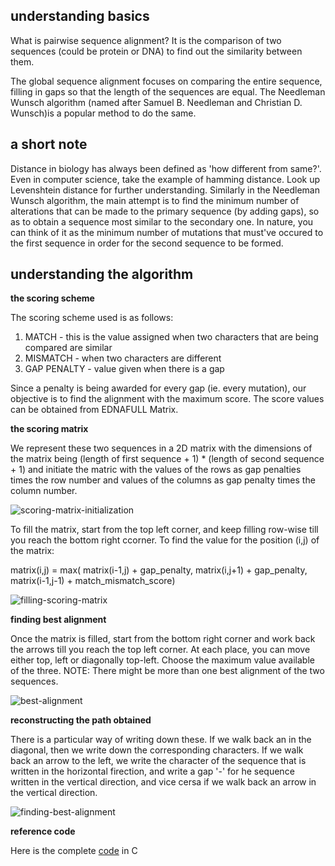 ## understanding basics

What is pairwise sequence alignment?
It is the comparison of two sequences (could be protein or DNA) to find out the similarity between them.

The global sequence alignment focuses on comparing the entire sequence, filling in gaps so that the length of the sequences are equal. The Needleman Wunsch algorithm  (named after Samuel B. Needleman and Christian D. Wunsch)is a popular method to do the same.

## a short note

Distance in biology has always been defined as 'how different from same?'. Even in computer science, take the example of hamming distance. Look up Levenshtein distance for further understanding. Similarly in the Needleman Wunsch algorithm, the main attempt is to find the minimum number of alterations that can be made to the primary sequence (by adding gaps), so as to obtain a sequence most similar to the secondary one. In nature, you can think of it as the minimum number of mutations that must've occured to the first sequence in order for the second sequence to be formed. 

## understanding the algorithm

**the scoring scheme**

The scoring scheme used is as follows:
1. MATCH - this is the value assigned when two characters that are being compared are similar
2. MISMATCH - when two characters are different
3. GAP PENALTY - value given when there is a gap

Since a penalty is being awarded for every gap (ie. every mutation), our objective is to find the alignment with the maximum score. The score values can be obtained from EDNAFULL Matrix.

**the scoring matrix**

We represent these two sequences in a 2D matrix with the dimensions of the matrix being (length of first sequence + 1) * (length of second sequence + 1) and initiate the matric with the values of the rows as gap penalties times the row number and values of the columns as gap penalty times the column number.

![scoring-matrix-initialization](edit-this-link.jpg)

To fill the matrix, start from the top left corner, and keep filling row-wise till you reach the bottom right ccorner. To find the value for the position (i,j) of the matrix:

matrix(i,j) = max( matrix(i-1,j) + gap_penalty, matrix(i,j+1) + gap_penalty, matrix(i-1,j-1) + match_mismatch_score)

![filling-scoring-matrix](edit-this-link.jpg)

**finding best alignment**

Once the matrix is filled, start from the bottom right corner and work back the arrows till you reach the top left corner. At each place, you can move either top, left or diagonally top-left. Choose the maximum value available of the three. NOTE: There might be more than one best alignment of the two sequences.

![best-alignment](edit-this-link.jpg)

**reconstructing the path obtained**

There is a particular way of writing down these. If we walk back an in the diagonal, then we write down the corresponding characters. If we walk back an arrow to the left, we write the character of the sequence that is written in the horizontal firection, and write a gap '-' for he sequence written in the vertical direction, and vice cersa if we walk back an arrow in the vertical direction.

![finding-best-alignment](edit-this-link.jpg)

**reference code**

Here is the complete [code](https://github.com/simply-sankalp/needleman-wunsch-algorithm) in C

